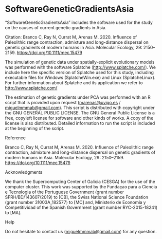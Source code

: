 # SoftwareGeneticGradientsAsia
“SoftwareGeneticGradientsAsia” includes the software used for the study on the causes of current genetic gradients in Asia.

Citation: Branco C, Ray N, Currat M, Arenas M. 2020. Influence of Paleolithic range contraction, admixture and long-distance dispersal on genetic gradients of modern humans in Asia. Molecular Ecology, 29: 2150–2159. https://doi.org/10.1111/mec.15479

The simulation of genetic data under spatially-explicit evolutionary models was performed with the software Splatche (http://www.splatche.com/). We include here the specific version of Splatche used for this study, including executable files for Windows (SplatcheWin.exe) and Linux (SplatcheLinux). For further information about Splatche and its application we refer to http://www.splatche.com/

The estimation of genetic gradients under PCA was performed with an R script that is provided upon request (marenas@uvigo.es / miguelmmmab@gmail.com). This script is distributed with copyright under the GNU GENERAL PUBLIC LICENSE. The GNU General Public License is a free, copyleft license for software and other kinds of works. A copy of the license is also distributed. Detailed information to run the script is included at the beginning of the script.
 

Reference

Branco C, Ray N, Currat M, Arenas M. 2020. Influence of Paleolithic range contraction, admixture and long-distance dispersal on genetic gradients of modern humans in Asia. Molecular Ecology, 29: 2150–2159. https://doi.org/10.1111/mec.15479


Acknowledgments

We thank the Supercomputing Center of Galicia (CESGA) for the use of the computer cluster. This work was supported by the Fundaçao para a Ciencia e Tecnologia of the Portuguese Government (grant number SFRH/BD/143607/2019) to [CB], the Swiss National Science Foundation (grant number 31003A_182577) to [MC] and, Ministerio de Economía y Competitividad of the Spanish Government (grant number RYC-2015-18241) to [MA].


Help

Do not hesitate to contact us (miguelmmmab@gmail.com) for any question.
